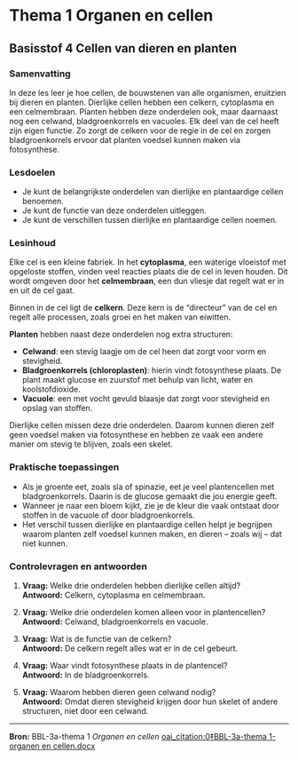 # Thema 1 Organen en cellen  
## Basisstof 4 Cellen van dieren en planten  

### Samenvatting  

In deze les leer je hoe cellen, de bouwstenen van alle organismen, eruitzien bij dieren en planten. Dierlijke cellen hebben een celkern, cytoplasma en een celmembraan. Planten hebben deze onderdelen ook, maar daarnaast nog een celwand, bladgroenkorrels en vacuoles. Elk deel van de cel heeft zijn eigen functie. Zo zorgt de celkern voor de regie in de cel en zorgen bladgroenkorrels ervoor dat planten voedsel kunnen maken via fotosynthese.  

### Lesdoelen  

- Je kunt de belangrijkste onderdelen van dierlijke en plantaardige cellen benoemen.  
- Je kunt de functie van deze onderdelen uitleggen.  
- Je kunt de verschillen tussen dierlijke en plantaardige cellen noemen.  

### Lesinhoud  

Elke cel is een kleine fabriek. In het **cytoplasma**, een waterige vloeistof met opgeloste stoffen, vinden veel reacties plaats die de cel in leven houden. Dit wordt omgeven door het **celmembraan**, een dun vliesje dat regelt wat er in en uit de cel gaat.  

Binnen in de cel ligt de **celkern**. Deze kern is de “directeur” van de cel en regelt alle processen, zoals groei en het maken van eiwitten.  

**Planten** hebben naast deze onderdelen nog extra structuren:  

- **Celwand**: een stevig laagje om de cel heen dat zorgt voor vorm en stevigheid.  
- **Bladgroenkorrels (chloroplasten)**: hierin vindt fotosynthese plaats. De plant maakt glucose en zuurstof met behulp van licht, water en koolstofdioxide.  
- **Vacuole**: een met vocht gevuld blaasje dat zorgt voor stevigheid en opslag van stoffen.  

Dierlijke cellen missen deze drie onderdelen. Daarom kunnen dieren zelf geen voedsel maken via fotosynthese en hebben ze vaak een andere manier om stevig te blijven, zoals een skelet.  

### Praktische toepassingen  

- Als je groente eet, zoals sla of spinazie, eet je veel plantencellen met bladgroenkorrels. Daarin is de glucose gemaakt die jou energie geeft.  
- Wanneer je naar een bloem kijkt, zie je de kleur die vaak ontstaat door stoffen in de vacuole of door bladgroenkorrels.  
- Het verschil tussen dierlijke en plantaardige cellen helpt je begrijpen waarom planten zelf voedsel kunnen maken, en dieren – zoals wij – dat niet kunnen.  

### Controlevragen en antwoorden  

1. **Vraag:** Welke drie onderdelen hebben dierlijke cellen altijd?  
   **Antwoord:** Celkern, cytoplasma en celmembraan.  

2. **Vraag:** Welke drie onderdelen komen alleen voor in plantencellen?  
   **Antwoord:** Celwand, bladgroenkorrels en vacuole.  

3. **Vraag:** Wat is de functie van de celkern?  
   **Antwoord:** De celkern regelt alles wat er in de cel gebeurt.  

4. **Vraag:** Waar vindt fotosynthese plaats in de plantencel?  
   **Antwoord:** In de bladgroenkorrels.  

5. **Vraag:** Waarom hebben dieren geen celwand nodig?  
   **Antwoord:** Omdat dieren stevigheid krijgen door hun skelet of andere structuren, niet door een celwand.  

---

**Bron:** BBL-3a-thema 1 *Organen en cellen* [oai_citation:0‡BBL-3a-thema 1-organen en cellen.docx](file-service://file-JH7u4Xk7bmyBaukR1dQfZ9)  